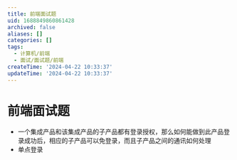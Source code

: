 ```yaml
---
title: 前端面试题
uid: 1688849860861428
archived: false
aliases: []
categories: []
tags:
  - 计算机/前端
  - 面试/面试题/前端
createTime: '2024-04-22 10:33:37'
updateTime: '2024-04-22 10:33:37'
---
```


# 前端面试题

- 一个集成产品和该集成产品的子产品都有登录授权，那么如何能做到此产品登录成功后，相应的子产品可以免登录，而且子产品之间的通讯如何处理
- 单点登录
